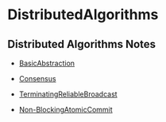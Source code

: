 

# DistributedAlgorithms

## Distributed Algorithms Notes

- [BasicAbstraction](BasicAbstraction.md)
- [Consensus](Consensus.md)

- [TerminatingReliableBroadcast](TerminatingReliableBroadcast.md)

- [Non-BlockingAtomicCommit](Non-BlockingAtomicCommit.md)

  

